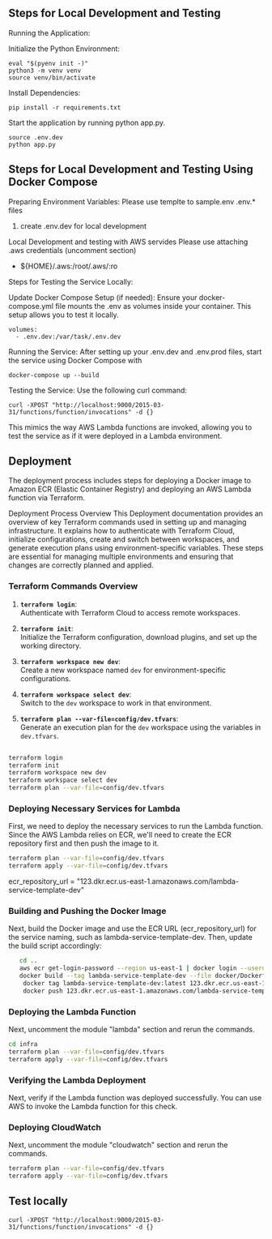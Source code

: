 ## Steps for Local Development and Testing
Running the Application:

Initialize the Python Environment:
```
eval "$(pyenv init -)"
python3 -m venv venv
source venv/bin/activate
```
Install Dependencies:
```
pip install -r requirements.txt
```
Start the application by running python app.py.
```
source .env.dev
python app.py
```
## Steps for Local Development and Testing Using Docker Compose

Preparing Environment Variables:
Please use templte to sample.env .env.* files

1. create .env.dev for local development 

Local Development and testing with AWS servides
Please use attaching .aws credentials (uncomment section)
- ${HOME}/.aws:/root/.aws/:ro

Steps for Testing the Service Locally:

Update Docker Compose Setup (if needed): Ensure your docker-compose.yml file mounts the .env as volumes inside your container. 
This setup allows you to test it locally.
```
volumes:
  - .env.dev:/var/task/.env.dev
```

Running the Service: 
After setting up your .env.dev and .env.prod files, 
start the service using Docker Compose with 

```
docker-compose up --build
```
Testing the Service: Use the following curl command:

```
curl -XPOST "http://localhost:9000/2015-03-31/functions/function/invocations" -d {}
```
This mimics the way AWS Lambda functions are invoked, allowing you to test the service as if it were deployed in a Lambda environment.

## Deployment

The deployment process includes steps for deploying a Docker image to Amazon ECR (Elastic Container Registry) and deploying an AWS Lambda function via Terraform. 

Deployment Process Overview
This Deployment documentation provides an overview of key Terraform commands used in setting up and managing infrastructure. It explains how to authenticate with Terraform Cloud, initialize configurations, create and switch between workspaces, and generate execution plans using environment-specific variables. These steps are essential for managing multiple environments and ensuring that changes are correctly planned and applied.

### Terraform Commands Overview

1. **`terraform login`**:  
   Authenticate with Terraform Cloud to access remote workspaces.

2. **`terraform init`**:  
   Initialize the Terraform configuration, download plugins, and set up the working directory.

3. **`terraform workspace new dev`**:  
   Create a new workspace named `dev` for environment-specific configurations.

4. **`terraform workspace select dev`**:  
   Switch to the `dev` workspace to work in that environment.

5. **`terraform plan --var-file=config/dev.tfvars`**:  
   Generate an execution plan for the `dev` workspace using the variables in `dev.tfvars`.


```sh

terraform login
terraform init
terraform workspace new dev
terraform workspace select dev
terraform plan --var-file=config/dev.tfvars
```
### Deploying Necessary Services for Lambda

First, we need to deploy the necessary services to run the Lambda function. 
Since the AWS Lambda relies on ECR, 
we'll need to create the ECR repository first and then push the image to it.

```sh
terraform plan --var-file=config/dev.tfvars
terraform apply --var-file=config/dev.tfvars
```
ecr_repository_url = "123.dkr.ecr.us-east-1.amazonaws.com/lambda-service-template-dev"

### Building and Pushing the Docker Image

Next, build the Docker image and use the ECR URL (ecr_repository_url) for the service naming, such as lambda-service-template-dev. 
Then, update the build script accordingly:


```sh
   cd ..
   aws ecr get-login-password --region us-east-1 | docker login --username AWS --password-stdin 123.dkr.ecr.us-east-1.amazonaws.com
   docker build --tag lambda-service-template-dev --file docker/Dockerfile --load .
	docker tag lambda-service-template-dev:latest 123.dkr.ecr.us-east-1.amazonaws.com/lambda-service-template-dev:latest
	docker push 123.dkr.ecr.us-east-1.amazonaws.com/lambda-service-template-dev:latest
```

### Deploying the Lambda Function
Next, uncomment the module "lambda" section and rerun the commands.

```sh
cd infra  
terraform plan --var-file=config/dev.tfvars
terraform apply --var-file=config/dev.tfvars
```

### Verifying the Lambda Deployment
Next, verify if the Lambda function was deployed successfully. 
You can use AWS to invoke the Lambda function for this check.

### Deploying CloudWatch
Next, uncomment the module "cloudwatch" section and rerun the commands.

```sh
terraform plan --var-file=config/dev.tfvars
terraform apply --var-file=config/dev.tfvars
```

## Test locally
```
curl -XPOST "http://localhost:9000/2015-03-31/functions/function/invocations" -d {}
```





